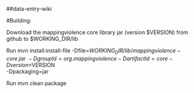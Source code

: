 ##data-entry-wiki

#Building:

Download the mappingviolence core library jar (version $VERSION) from github to $WORKING_DIR/lib

Run mvn install:install-file -Dfile=$WORKING_DIR/lib/mappingviolence-core.jar \
-DgroupId=org.mappingviolence -DartifactId=core -Dversion=$VERSION \
-Dpackaging=jar

Run mvn clean package
